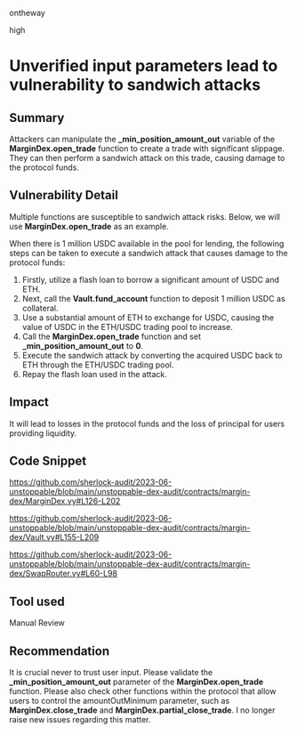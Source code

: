 ontheway

high

# Unverified input parameters lead to vulnerability to sandwich attacks

## Summary
Attackers can manipulate the **_min_position_amount_out** variable of the **MarginDex.open_trade** function to create a trade with significant slippage. They can then perform a sandwich attack on this trade, causing damage to the protocol funds.

## Vulnerability Detail
Multiple functions are susceptible to sandwich attack risks. Below, we will use **MarginDex.open_trade** as an example.

When there is 1 million USDC available in the pool for lending, the following steps can be taken to execute a sandwich attack that causes damage to the protocol funds:

1. Firstly, utilize a flash loan to borrow a significant amount of USDC and ETH.
2. Next, call the **Vault.fund_account** function to deposit 1 million USDC as collateral.
3. Use a substantial amount of ETH to exchange for USDC, causing the value of USDC in the ETH/USDC trading pool to increase.
4. Call the **MarginDex.open_trade** function and set **_min_position_amount_out** to **0**.
5. Execute the sandwich attack by converting the acquired USDC back to ETH through the ETH/USDC trading pool.
6. Repay the flash loan used in the attack.

## Impact
It will lead to losses in the protocol funds and the loss of principal for users providing liquidity.

## Code Snippet
https://github.com/sherlock-audit/2023-06-unstoppable/blob/main/unstoppable-dex-audit/contracts/margin-dex/MarginDex.vy#L126-L202

https://github.com/sherlock-audit/2023-06-unstoppable/blob/main/unstoppable-dex-audit/contracts/margin-dex/Vault.vy#L155-L209

https://github.com/sherlock-audit/2023-06-unstoppable/blob/main/unstoppable-dex-audit/contracts/margin-dex/SwapRouter.vy#L60-L98

## Tool used
Manual Review

## Recommendation
It is crucial never to trust user input. Please validate the **_min_position_amount_out** parameter of the **MarginDex.open_trade** function.
Please also check other functions within the protocol that allow users to control the amountOutMinimum parameter, such as **MarginDex.close_trade** and **MarginDex.partial_close_trade**.
I no longer raise new issues regarding this matter.